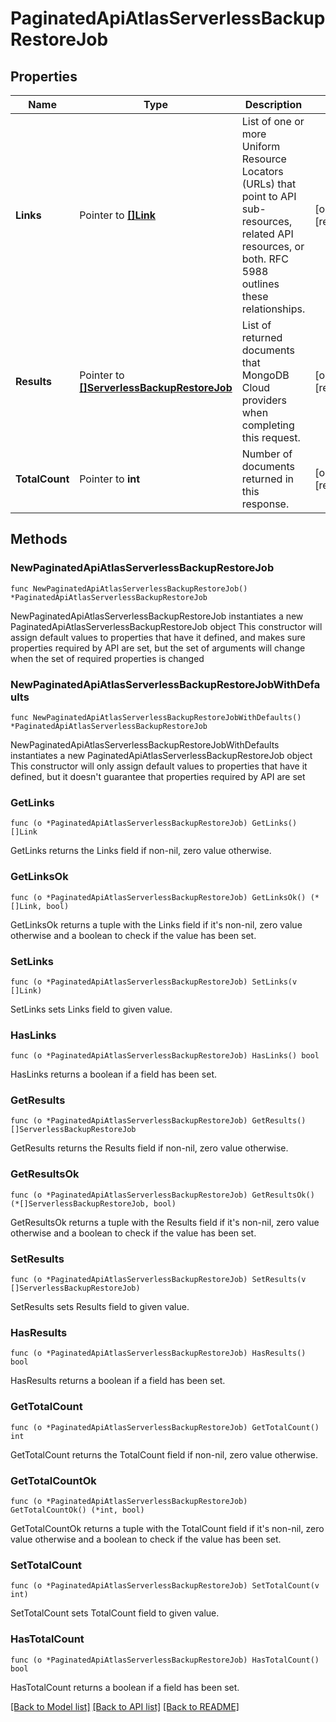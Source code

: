# PaginatedApiAtlasServerlessBackupRestoreJob

## Properties

Name | Type | Description | Notes
------------ | ------------- | ------------- | -------------
**Links** | Pointer to [**[]Link**](Link.md) | List of one or more Uniform Resource Locators (URLs) that point to API sub-resources, related API resources, or both. RFC 5988 outlines these relationships. | [optional] [readonly] 
**Results** | Pointer to [**[]ServerlessBackupRestoreJob**](ServerlessBackupRestoreJob.md) | List of returned documents that MongoDB Cloud providers when completing this request. | [optional] [readonly] 
**TotalCount** | Pointer to **int** | Number of documents returned in this response. | [optional] [readonly] 

## Methods

### NewPaginatedApiAtlasServerlessBackupRestoreJob

`func NewPaginatedApiAtlasServerlessBackupRestoreJob() *PaginatedApiAtlasServerlessBackupRestoreJob`

NewPaginatedApiAtlasServerlessBackupRestoreJob instantiates a new PaginatedApiAtlasServerlessBackupRestoreJob object
This constructor will assign default values to properties that have it defined,
and makes sure properties required by API are set, but the set of arguments
will change when the set of required properties is changed

### NewPaginatedApiAtlasServerlessBackupRestoreJobWithDefaults

`func NewPaginatedApiAtlasServerlessBackupRestoreJobWithDefaults() *PaginatedApiAtlasServerlessBackupRestoreJob`

NewPaginatedApiAtlasServerlessBackupRestoreJobWithDefaults instantiates a new PaginatedApiAtlasServerlessBackupRestoreJob object
This constructor will only assign default values to properties that have it defined,
but it doesn't guarantee that properties required by API are set

### GetLinks

`func (o *PaginatedApiAtlasServerlessBackupRestoreJob) GetLinks() []Link`

GetLinks returns the Links field if non-nil, zero value otherwise.

### GetLinksOk

`func (o *PaginatedApiAtlasServerlessBackupRestoreJob) GetLinksOk() (*[]Link, bool)`

GetLinksOk returns a tuple with the Links field if it's non-nil, zero value otherwise
and a boolean to check if the value has been set.

### SetLinks

`func (o *PaginatedApiAtlasServerlessBackupRestoreJob) SetLinks(v []Link)`

SetLinks sets Links field to given value.

### HasLinks

`func (o *PaginatedApiAtlasServerlessBackupRestoreJob) HasLinks() bool`

HasLinks returns a boolean if a field has been set.

### GetResults

`func (o *PaginatedApiAtlasServerlessBackupRestoreJob) GetResults() []ServerlessBackupRestoreJob`

GetResults returns the Results field if non-nil, zero value otherwise.

### GetResultsOk

`func (o *PaginatedApiAtlasServerlessBackupRestoreJob) GetResultsOk() (*[]ServerlessBackupRestoreJob, bool)`

GetResultsOk returns a tuple with the Results field if it's non-nil, zero value otherwise
and a boolean to check if the value has been set.

### SetResults

`func (o *PaginatedApiAtlasServerlessBackupRestoreJob) SetResults(v []ServerlessBackupRestoreJob)`

SetResults sets Results field to given value.

### HasResults

`func (o *PaginatedApiAtlasServerlessBackupRestoreJob) HasResults() bool`

HasResults returns a boolean if a field has been set.

### GetTotalCount

`func (o *PaginatedApiAtlasServerlessBackupRestoreJob) GetTotalCount() int`

GetTotalCount returns the TotalCount field if non-nil, zero value otherwise.

### GetTotalCountOk

`func (o *PaginatedApiAtlasServerlessBackupRestoreJob) GetTotalCountOk() (*int, bool)`

GetTotalCountOk returns a tuple with the TotalCount field if it's non-nil, zero value otherwise
and a boolean to check if the value has been set.

### SetTotalCount

`func (o *PaginatedApiAtlasServerlessBackupRestoreJob) SetTotalCount(v int)`

SetTotalCount sets TotalCount field to given value.

### HasTotalCount

`func (o *PaginatedApiAtlasServerlessBackupRestoreJob) HasTotalCount() bool`

HasTotalCount returns a boolean if a field has been set.


[[Back to Model list]](../README.md#documentation-for-models) [[Back to API list]](../README.md#documentation-for-api-endpoints) [[Back to README]](../README.md)


